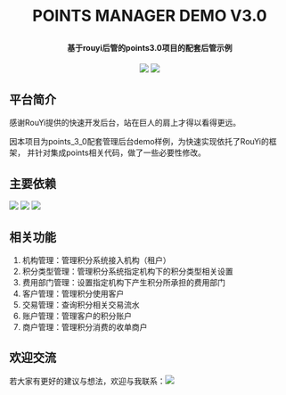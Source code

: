 <h1 align="center" style="margin: 30px 0 30px; font-weight: bold;">POINTS MANAGER DEMO V3.0</h1>
<h4 align="center">基于rouyi后管的points3.0项目的配套后管示例</h4>
<p align="center">
	<a href="https://github.com/shadeyang/points_3_0_manager"><img src="https://img.shields.io/badge/POINTS MANAGER-V3.0-brightgreen.svg"></a>
	<a href="https://github.com/shadeyang/points_3_0_manager/blob/main/LICENSE"><img src="https://img.shields.io/github/license/shadeyang/points_3_0_manager"></a>
</p>

## 平台简介

感谢RouYi提供的快速开发后台，站在巨人的肩上才得以看得更远。

因本项目为points_3_0配套管理后台demo样例，为快速实现依托了RouYi的框架， 并针对集成points相关代码，做了一些必要性修改。

## 主要依赖

<a href="https://github.com/yangzongzhuan/RuoYi"><img src="https://img.shields.io/badge/RuoYi-v4.6.0-brightgreen.svg"></a>
<a href="https://github.com/yangzongzhuan/RuoYi-Vue3"><img src="https://img.shields.io/badge/RuoYi_Vue3-v3.8.1-brightgreen.svg"></a>
<a href="https://github.com/shadeyang/points_3_0"><img src="https://img.shields.io/badge/Points-v3.0.0_SNAPSHOT-brightgreen.svg"></a>

## 相关功能

1. 机构管理：管理积分系统接入机构（租户）
2. 积分类型管理：管理积分系统指定机构下的积分类型相关设置
3. 费用部门管理：设置指定机构下产生积分所承担的费用部门
4. 客户管理：管理积分使用客户
5. 交易管理：查询积分相关交易流水
6. 账户管理：管理客户的积分账户
7. 商户管理：管理积分消费的收单商户

## 欢迎交流

若大家有更好的建议与想法，欢迎与我联系：<img src="https://img.shields.io/badge/EMail-shade.yang@aliyun.com-blue.svg">
